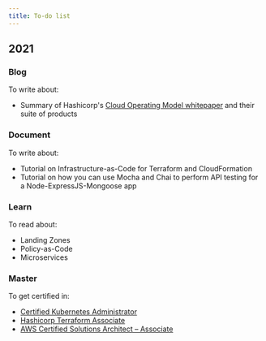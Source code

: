 ```yaml
---
title: To-do list
---
```


## 2021 

### Blog

To write about:

- Summary of Hashicorp's [Cloud Operating Model whitepaper](https://www.hashicorp.com/cloud-operating-model) and their suite of products

### Document

To write about:

- Tutorial on Infrastructure-as-Code for Terraform and CloudFormation
- Tutorial on how you can use Mocha and Chai to perform API testing for a Node-ExpressJS-Mongoose app

### Learn

To read about: 

- Landing Zones
- Policy-as-Code
- Microservices

### Master

To get certified in:

- [Certified Kubernetes Administrator](https://www.cncf.io/certification/cka/)
- [Hashicorp Terraform Associate](https://www.hashicorp.com/certification/terraform-associate)
- [AWS Certified Solutions Architect – Associate](https://aws.amazon.com/certification/certified-solutions-architect-associate/)